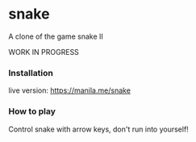 # snake
A clone of the game snake II

WORK IN PROGRESS

### Installation
live version: https://manila.me/snake

### How to play
Control snake with arrow keys, don't run into yourself!
